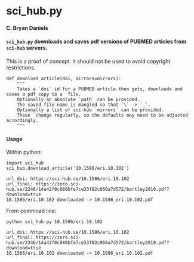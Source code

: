 # sci_hub.py

#### C. Bryan Daniels

#### `sci_hub.py` downloads and saves pdf versions of PUBMED articles from `sci-hub` servers.

This is a proof of concept. It should not be used to avoid copyright restrictions.

```
def download_article(doi, mirrors=mirrors):
    """
    Takes a `doi` id for a PUBMED article then gets, downloads and saves a pdf copy to a  file.
    Optionally an absolute `path` can be provided.
    The saved file name is mangled so that `\` -> `_`.
    Optionally a list of sci-hub `mirrors` can be provided.
    These `change regularly, so the defaults may need to be adjusted accordingly.
    """
```

#### Usage
Within python:
```
import sci_hub
sci_hub.download_article('10.1586/eri.10.102')
```
```
url_doi: https://sci-hub.se/10.1586/eri.10.102
url_final: https://zero.sci-hub.se/2246/14a42f0c080bfe7ce33f82c060a7d572/bartley2010.pdf?download=true
10.1586/eri.10.102 downloaded -> 10.1586_eri.10.102.pdf
```

From commnad line:
```
python sci_hub.py 10.1586/eri.10.102
```
```
url_doi: https://sci-hub.se/10.1586/eri.10.102
url_final: https://zero.sci-hub.se/2246/14a42f0c080bfe7ce33f82c060a7d572/bartley2010.pdf?download=true
10.1586/eri.10.102 downloaded -> 10.1586_eri.10.102.pdf
```
